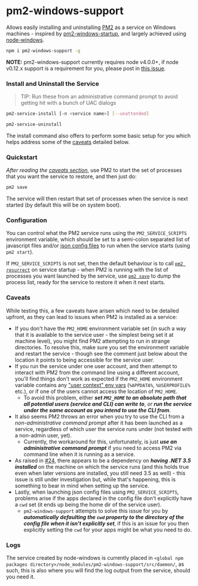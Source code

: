 # pm2-windows-support

Allows easily installing and uninstalling [PM2](https://github.com/Unitech/PM2/) as a service on Windows machines - inspired by [pm2-windows-startup](https://github.com/marklagendijk/node-pm2-windows-startup), and largely achieved using [node-windows](https://github.com/coreybutler/node-windows).

```sh
npm i pm2-windows-support -g
```

**NOTE:** pm2-windows-support currently requires node v4.0.0+, if node v0.12.x support is a requirement for you, please post in [this issue](https://github.com/aliluyko1989/pm2-windows-support/issues/2).

### Install and Uninstall the Service
> TIP: Run these from an administrative command prompt to avoid getting hit with a bunch of UAC dialogs

```sh
pm2-service-install [-n <service name>] [--unattended]

pm2-service-uninstall
```
The install command also offers to perform some basic setup for you which helps address some of the [caveats](#caveats) detailed below.

### Quickstart
*After reading the [caveats section](#caveats)*, use PM2 to start the set of processes that you want the service to restore, and then just do:
```sh
pm2 save
```
The service will then restart that set of processes when the service is next started (by default this will be on system boot).

### Configuration
You can control what the PM2 service runs using the `PM2_SERVICE_SCRIPTS` environment variable, which should be set to a semi-colon separated list of javascript files and/or [json config files](http://pm2.keymetrics.io/docs/usage/application-declaration/) to run when the service starts (using `pm2 start`).

If `PM2_SERVICE_SCRIPTS` is not set, then the default behaviour is to call [`pm2 resurrect`](http://pm2.keymetrics.io/docs/usage/pm2-doc-single-page/#related-commands) on service startup - when PM2 is running with the list of processes you want launched by the service, use [`pm2 save`](http://pm2.keymetrics.io/docs/usage/pm2-doc-single-page/#related-commands) to dump the process list, ready for the service to restore it when it next starts.

### **Caveats**
While testing this, a few caveats have arisen which need to be detailed upfront, as they can lead to issues when PM2 is installed as a service:
  - If you don't have the `PM2_HOME` environment variable set (in such a way that it is available to the service user - the simplest being set it at machine level), you might find PM2 attempting to run in strange directories.  To resolve this, make sure you set the environment variable and restart the service - though see the comment just below about the location it points to being accessible for the service user.
  - If you run the service under one user account, and then attempt to interact with PM2 from the command line using a different account, you'll find things don't work as expected if the `PM2_HOME` environment variable contains any ["user context" env vars](https://technet.microsoft.com/en-us/library/cc749104.aspx#BKMK_2) (`%APPDATA%`, `%USERPROFILE%` etc.), or if one of the users cannot access the location of `PM2_HOME`.
    - To avoid this problem, either ***set `PM2_HOME` to an absolute path that all potential users (service and CLI) can write to***, *or* ***run the service under the same account as you intend to use the CLI from***.
  - It also seems PM2 throws an error when you try to use the CLI from a *non-administrative command prompt* after it has been launched as a service, regardless of which user the service runs under (not tested with a non-admin user, yet).
    - Currently, the workaround for this, unfortunately, is just ***use an administrative command prompt*** if you need to access PM2 via command line when it is running as a service.
  - As raised in [#24](https://github.com/aliluyko1989/pm2-windows-support/issues/24), there appears to be a dependency on ***having .NET 3.5 installed*** on the machine on which the service runs (and this holds true even when later versions are installed, you still need 3.5 as well) - this issue is still under investigation but, while that's happening, this is something to bear in mind when setting up the service.
  - Lastly, when launching json config files using `PM2_SERVICE_SCRIPTS`, problems arise if the apps declared in the config file don't explicitly have a `cwd` set (it ends up being the home dir of the service user).
    - `pm2-windows-support` attempts to solve this issue for you by ***automatically defaulting the `cwd` property to the directory of the config file when it isn't explicitly set***, if this is an issue for you then explicitly setting the `cwd` for your apps might be what you need to do.

### Logs

The service created by node-windows is currently placed in `<global npm packages directory>/node_modules/pm2-windows-support/src/daemon/`, as such, this is also where you will find the log output from the service, should you need it.
